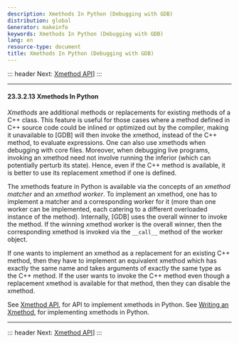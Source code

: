 ```yaml
---
description: Xmethods In Python (Debugging with GDB)
distribution: global
Generator: makeinfo
keywords: Xmethods In Python (Debugging with GDB)
lang: en
resource-type: document
title: Xmethods In Python (Debugging with GDB)
---
```

::: header
Next: [Xmethod API](Xmethod-API.html#Xmethod-API)]
:::

---

#### 23.3.2.13 Xmethods In Python

*Xmethods* are additional methods or replacements for existing methods of a C++ class. This feature is useful for those cases where a method defined in C++ source code could be inlined or optimized out by the compiler, making it unavailable to [GDB] will then invoke the xmethod, instead of the C++ method, to evaluate expressions. One can also use xmethods when debugging with core files. Moreover, when debugging live programs, invoking an xmethod need not involve running the inferior (which can potentially perturb its state). Hence, even if the C++ method is available, it is better to use its replacement xmethod if one is defined.

The xmethods feature in Python is available via the concepts of an *xmethod matcher* and an *xmethod worker*. To implement an xmethod, one has to implement a matcher and a corresponding worker for it (more than one worker can be implemented, each catering to a different overloaded instance of the method). Internally, [GDB] uses the overall winner to invoke the method. If the winning xmethod worker is the overall winner, then the corresponding xmethod is invoked via the `__call__` method of the worker object.

If one wants to implement an xmethod as a replacement for an existing C++ method, then they have to implement an equivalent xmethod which has exactly the same name and takes arguments of exactly the same type as the C++ method. If the user wants to invoke the C++ method even though a replacement xmethod is available for that method, then they can disable the xmethod.

See [Xmethod API](Xmethod-API.html#Xmethod-API), for API to implement xmethods in Python. See [Writing an Xmethod](Writing-an-Xmethod.html#Writing-an-Xmethod), for implementing xmethods in Python.

---

::: header
Next: [Xmethod API](Xmethod-API.html#Xmethod-API)]
:::
